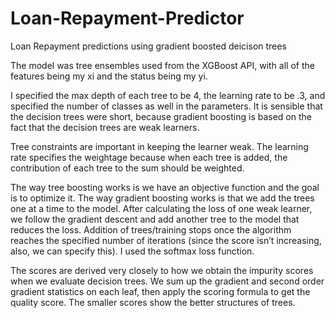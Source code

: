 # Loan-Repayment-Predictor
Loan Repayment predictions using gradient boosted deicison trees

The model was tree ensembles used from the XGBoost API, with all of the features being my xi and the status being my yi. 

I specified the max depth of each tree to be 4, the learning rate to 
be .3, and specified the number of classes as well in the parameters. It is sensible that the
decision trees were short, because gradient boosting is based on the fact that the decision trees
are weak learners. 

Tree constraints are important in keeping the learner weak. The learning rate
specifies the weightage because when each tree is added, the contribution of each tree to the 
sum should be weighted.

The way tree boosting works is we have an objective function and the goal is to optimize it. The
way gradient boosting works is that we add the trees one at a time to the model. After
calculating the loss of one weak learner, we follow the gradient descent and add another tree to
the model that reduces the loss. Addition of trees/training stops once the algorithm reaches the
specified number of iterations (since the score isn’t increasing, also, we can specify this). I used
the softmax loss function.

The scores are derived very closely to how we obtain the impurity scores when we evaluate
decision trees. We sum up the gradient and second order gradient statistics on each leaf, then
apply the scoring formula to get the quality score. The smaller scores show the better structures
of trees.
